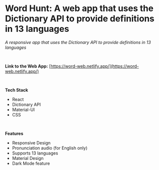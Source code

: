 # Word Hunt: A web app that uses the Dictionary API to provide definitions in 13 languages

_A responsive app that uses the Dictionary API to provide definitions in 13 languages_

<br/>

**Link to the Web App:** [https://word-web.netlify.app/](https://word-web.netlify.app/)

<br/>

**Tech Stack**
* React
* Dictionary API
* Material-UI
* CSS

<br/>

**Features**
* Responsive Design
* Pronunciation audio (for English only)
* Supports 13 languages
* Material Design
* Dark Mode feature

<br/>